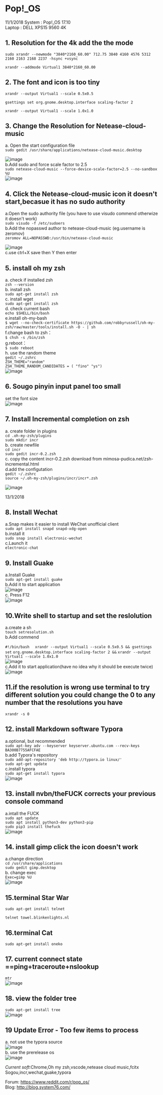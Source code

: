 # Pop!_OS


11/1/2018
System : Pop!_OS 17.10  
Laptop : DELL XPS15 9560 4K  

## 1. Resolution for the 4k add the the mode   
  

`sudo xrandr --newmode "3840*2160_60.00" 712.75 3840 4160 4576 5312 2160 2163 2168 2237 -hsync +vsync`

`xrandr --addmode Virtual1 3840*2160_60.00`

## 2. The font and icon is too tiny 

`xrandr --output Virtual1 --scale 0.5x0.5`  

`gsettings set org.gnome.desktop.interface scaling-factor 2`

`xrandr --output Virtual1 --scale 1.0x1.0`

## 3. Change the Resolution for Netease-cloud-music 

a. Open the start configuration file  
`sudo gedit /usr/share/applications/netease-cloud-music.desktop`  

![image](https://github.com/hanxuwu/Learning-Linux/blob/master/Pop!_OS/SCREENSHOT/NETEASE1.PNG)  
b.Add sudo and force scale factor to 2.5  
`sudo netease-cloud-music --force-device-scale-factor=2.5 --no-sandbox %U`  
![image](https://github.com/hanxuwu/Learning-Linux/blob/master/Pop!_OS/SCREENSHOT/NETEASE2.PNG)  
## 4. Click the Netease-cloud-music icon it doesn't start,becasue it has no sudo authority

a.Open the sudo authority file (you have to use visudo commend otherwize it doesn't work)   
`sudo visudo -f /etc/sudoers`  
b.Add the nopasswd author to netease-cloud-music  (eg.username is zeromov)  
`zeromov ALL=NOPASSWD:/usr/bin/netease-cloud-music`  

![image](https://github.com/hanxuwu/Learning-Linux/blob/master/Pop!_OS/SCREENSHOT/NETEASE3.PNG)  
c.use ctrl+X save   then  Y  then  enter

## 5. install oh my zsh
a. check if installed zsh  
`zsh --version`  
b. install zsh  
`sudo apt-get install zsh`  
c. install wget  
`sudo apt-get install zsh`  
d. check current bash  
`echo $SHELL/bin/bash`  
e.install oh-my-bash  
`$ wget --no-check-certificate https://github.com/robbyrussell/oh-my-zsh/raw/master/tools/install.sh -O - | sh`  
f.change bash to zsh：  
`$ chsh -s /bin/zsh`  
g.reboot：  
`$ sudo reboot`  
h. use the random theme  
`gedit ~/.zshrc`  
`ZSH_THEME="random"`  
`ZSH_THEME_RANDOM_CANDIDATES = ( "fino" "ys")`  
![image](https://github.com/hanxuwu/Learning-Linux/blob/master/Pop!_OS/SCREENSHOT/ZSH.PNG) 

## 6. Sougo pinyin input panel too small  
set the font size  
![image](https://github.com/hanxuwu/Learning-Linux/blob/master/Pop!_OS/SCREENSHOT/SOUGO.PNG) 

## 7. Install Incremental completion on zsh  
a. create folder in plugins  
`cd .oh-my-zsh/plugins`  
`sudo mkdir incr`  
b. create newfile  
`cd incr`  
`sudo gedit incr-0.2.zsh`  
c. copy the content incr-0.2.zsh download from mimosa-pudica.net/zsh-incremental.html  
d.add the configutation  
`gedit ~/.zshrc`  
`source ~/.oh-my-zsh/plugins/incr/incr*.zsh`  

![image](https://github.com/hanxuwu/Learning-Linux/blob/master/Pop!_OS/SCREENSHOT/ZSH1.PNG) 

13/1/2018
## 8. Install Wechat  
a.Snap makes it easier to install WeChat unofficial client  
`sudo apt install snapd snapd-xdg-open`  
b.install it  
`sudo snap install electronic-wechat`   
c.Launch it  
`electronic-chat` 

## 9. Install Guake  
a.Install Guake  
`sudo apt-get install guake`  
b.Add it to start application  
![image](https://github.com/hanxuwu/Learning-Linux/blob/master/Pop!_OS/SCREENSHOT/GUAKE.PNG)  
c. Press F12  
![image](https://github.com/hanxuwu/Learning-Linux/blob/master/Pop!_OS/SCREENSHOT/GUAKE2.PNG) 


## 10.Write shell to startup and set the reslolution  
a.create a sh  
`touch setresolution.sh`  
b.Add commend

`#!/bin/bash` ` 
xrandr --output Virtual1 --scale 0.5x0.5 && gsettings set` `org.gnome.desktop.interface scaling-factor 2 &&` `xrandr --output Virtual1 --scale 1.0x1.0`  
![image](https://github.com/hanxuwu/Learning-Linux/blob/master/Pop!_OS/SCREENSHOT/RES.PNG)  
c.Add it to start application(have no idea why it should be execute twice)  
![image](https://github.com/hanxuwu/Learning-Linux/blob/master/Pop!_OS/SCREENSHOT/RES2.PNG) 

## 11.if the resolution is wrong use terminal to try different solution you could change the 0 to any number that the resolutions you have  

`xrandr -s 0`  

## 12. install Markdown software Typora   

a.optional, but recommended  
`sudo apt-key adv --keyserver keyserver.ubuntu.com --recv-keys BA300B7755AFCFAE`  
b.add Typora's repository  
`sudo add-apt-repository 'deb http://typora.io linux/'`  
`sudo apt-get update`   
c.install typora  
`sudo apt-get install typora`  
![image](https://github.com/hanxuwu/Learning-Linux/blob/master/Pop!_OS/SCREENSHOT/TYPORA.PNG) 

## 13. install nvbn/theFUCK corrects your previous console command  

a.intall the FUCK  
`sudo apt update`  
`sudo apt install python3-dev python3-pip`  
`sudo pip3 install thefuck`  
![image](https://github.com/hanxuwu/Learning-Linux/blob/master/Pop!_OS/SCREENSHOT/FUCK.PNG)   


## 14. install gimp click the icon doesn't work  
a.change direction  
`cd /usr/share/applications`  
`sudo gedit gimp.desktop`  
b. change exec  
`Exec=gimp %U`  
![image](https://github.com/hanxuwu/Learning-Linux/blob/master/Pop!_OS/SCREENSHOT/GIMP.PNG)  

## 15.terminal Star War    
`sudo apt-get install telnet`  

`telnet towel.blinkenlights.nl`  

## 16.terminal Cat  
`sudo apt-get install oneko`  

## 17. current connect state  ==ping+traceroute+nslookup  
`mtr`  
![image](https://github.com/hanxuwu/Learning-Linux/blob/master/Pop!_OS/SCREENSHOT/MTR.PNG)  

## 18. view the folder tree  
`sudo apt-get install tree`  
![image](https://github.com/hanxuwu/Learning-Linux/blob/master/Pop!_OS/SCREENSHOT/TREE.PNG)   


## 19 Update Error - Too few items to process  

a. not use the typora source   
![image](https://github.com/hanxuwu/Learning-Linux/blob/master/Pop!_OS/SCREENSHOT/UGRADEERROR.PNG)   
b. use the prerelease os   
![image](https://github.com/hanxuwu/Learning-Linux/blob/master/Pop!_OS/SCREENSHOT/PRERELEASE.PNG)  


















*Current soft*:Chrome,Oh my zsh,vscode,netease cloud music,fcitx Sogou,incr,wechat,guake,typora

Forum:  https://www.reddit.com/r/pop_os/  
Blog:  http://blog.system76.com/







